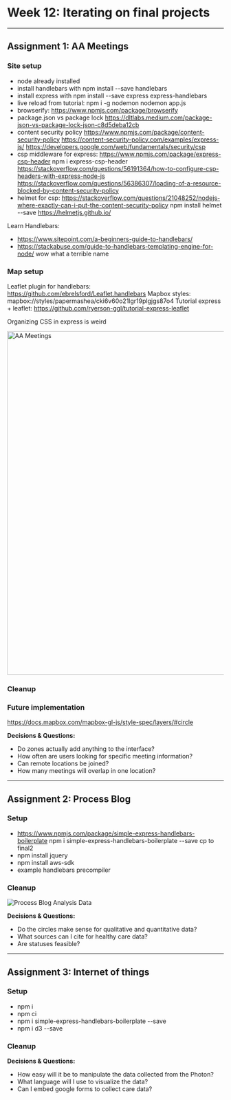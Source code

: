 # Week 12: Iterating on final projects

***
## Assignment 1: AA Meetings

### Site setup
- node already installed
- install handlebars with npm install --save handlebars
- install express with npm install --save express express-handlebars
- live reload from tutorial: npm i -g nodemon
	nodemon app.js
- browserify: https://www.npmjs.com/package/browserify
- package.json vs package lock https://dltlabs.medium.com/package-json-vs-package-lock-json-c8d5deba12cb
- content security policy https://www.npmjs.com/package/content-security-policy
	https://content-security-policy.com/examples/express-js/
	https://developers.google.com/web/fundamentals/security/csp	
- csp middleware for express: https://www.npmjs.com/package/express-csp-header
	npm i express-csp-header
	https://stackoverflow.com/questions/56191364/how-to-configure-csp-headers-with-express-node-js
	https://stackoverflow.com/questions/56386307/loading-of-a-resource-blocked-by-content-security-policy
- helmet for csp: https://stackoverflow.com/questions/21048252/nodejs-where-exactly-can-i-put-the-content-security-policy
	npm install helmet --save
	https://helmetjs.github.io/

Learn Handlebars:
- https://www.sitepoint.com/a-beginners-guide-to-handlebars/
- https://stackabuse.com/guide-to-handlebars-templating-engine-for-node/
wow what a terrible name

### Map setup
Leaflet plugin for handlebars: https://github.com/ebrelsford/Leaflet.handlebars
Mapbox styles: mapbox://styles/papermashea/cki6v60o21lgr19plgjgs87o4
Tutorial express + leaflet: https://github.com/ryerson-ggl/tutorial-express-leaflet

Organizing CSS in express is weird

<img src="images/AA_Map_v1-1.png" alt="AA Meetings" title="All-Access AA Meetings" width="800px"/>

### Cleanup

### Future implementation
https://docs.mapbox.com/mapbox-gl-js/style-spec/layers/#circle

**Decisions & Questions:**
- Do zones actually add anything to the interface?
- How often are users looking for specific meeting information?
- Can remote locations be joined?
- How many meetings will overlap in one location?



***
## Assignment 2: Process Blog

### Setup
- https://www.npmjs.com/package/simple-express-handlebars-boilerplate 
	npm i simple-express-handlebars-boilerplate --save
	cp to final2
- npm install jquery
- npm install aws-sdk
- example handlebars precompiler

### Cleanup
![Process Blog Analysis Data](images/PB_dataTypes.png "PB Snake Care")

**Decisions & Questions:**
- Do the circles make sense for qualitative and quantitative data?
- What sources can I cite for healthy care data?
- Are statuses feasible?



***
## Assignment 3: Internet of things

### Setup
- npm i
- npm ci
- npm i simple-express-handlebars-boilerplate --save
- npm i d3 --save

### Cleanup


**Decisions & Questions:**
- How easy will it be to manipulate the data collected from the Photon?
- What language will I use to visualize the data?
- Can I embed google forms to collect care data?

